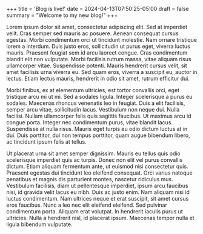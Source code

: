 +++
title = 'Blog is live!'
date = 2024-04-13T07:50:25-05:00
draft = false
summary = "Welcome to my new blog!"
+++

 Lorem ipsum dolor sit amet, consectetur adipiscing elit. Sed at imperdiet velit. Cras semper sed mauris ac posuere. Aenean consequat cursus egestas. Morbi condimentum orci ut tincidunt molestie. Nam ornare tristique lorem a interdum. Duis justo eros, sollicitudin ut purus eget, viverra luctus mauris. Praesent feugiat sem id arcu laoreet congue. Cras condimentum blandit elit non vulputate. Morbi facilisis rutrum massa, vitae aliquam risus ullamcorper vitae. Suspendisse potenti. Mauris hendrerit cursus velit, sit amet facilisis urna viverra eu. Sed quam eros, viverra a suscipit eu, auctor in lectus. Etiam lectus mauris, hendrerit in odio sit amet, rutrum efficitur dui.

Morbi finibus, ex at elementum ultricies, est tortor convallis orci, eget tristique arcu mi ut mi. Sed a sodales ligula. Integer scelerisque a purus eu sodales. Maecenas rhoncus venenatis leo in feugiat. Duis a elit facilisis, semper arcu vitae, sollicitudin lacus. Vestibulum non neque dui. Nulla facilisi. Nullam ullamcorper felis quis sagittis faucibus. Ut maximus arcu id congue porta. Integer nec condimentum purus, vitae blandit lacus. Suspendisse at nulla risus. Mauris eget turpis eu odio dictum luctus at in dui. Duis porttitor, dui non tempus porttitor, quam augue bibendum libero, ac tincidunt ipsum felis at tellus.

Ut placerat urna sit amet semper dignissim. Mauris eu tellus quis odio scelerisque imperdiet quis ac turpis. Donec non elit vel purus convallis dictum. Etiam aliquam fermentum ante, ut euismod nisi consectetur quis. Praesent egestas dui tincidunt leo eleifend consequat. Orci varius natoque penatibus et magnis dis parturient montes, nascetur ridiculus mus. Vestibulum facilisis, diam ut pellentesque imperdiet, ipsum arcu faucibus nisi, id gravida velit lacus eu nibh. Duis ac justo enim. Nam aliquam nisi id luctus condimentum. Nam ultrices neque et erat suscipit, sit amet cursus eros faucibus. Nunc a leo nec elit eleifend eleifend. Sed pulvinar condimentum porta. Aliquam erat volutpat. In hendrerit iaculis purus ut ultricies. Nulla a hendrerit nisl, id placerat ipsum. Maecenas tempor nulla et ligula bibendum vulputate. 